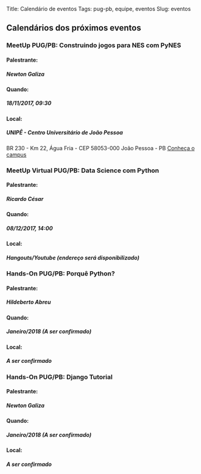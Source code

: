 Title: Calendário de eventos
Tags: pug-pb, equipe, eventos
Slug: eventos

## Calendários dos próximos eventos

### MeetUp PUG/PB: Construindo jogos para NES com PyNES

#### Palestrante:

##### Newton Galiza

#### Quando:

##### 18/11/2017, 09:30

#### Local:

##### UNIPÊ - Centro Universitário de João Pessoa
BR 230 - Km 22, Água Fria - CEP 58053-000 João Pessoa - PB
[Conheça o campus](http://unipe.br/conheca-o-campus/)




### MeetUp Virtual PUG/PB: Data Science com Python

#### Palestrante:

##### Ricardo César

#### Quando:

##### 08/12/2017, 14:00

#### Local:

##### Hangouts/Youtube (endereço será disponibilizado)



### Hands-On PUG/PB: Porquê Python?

#### Palestrante:

##### Hildeberto Abreu

#### Quando:

##### Janeiro/2018 (A ser confirmado)

#### Local:

##### A ser confirmado



### Hands-On PUG/PB: Django Tutorial

#### Palestrante:

##### Newton Galiza

#### Quando:

##### Janeiro/2018 (A ser confirmado)

#### Local:

##### A ser confirmado

